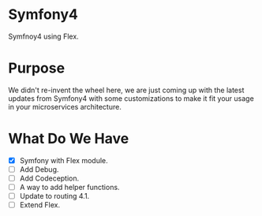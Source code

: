 # Symfony4
Symfnoy4 using Flex.

# Purpose
We didn't re-invent the wheel here, we are just coming up with the latest updates from Symfony4 with some customizations to make it fit your usage in your microservices architecture.

# What Do We Have
* [x] Symfony with Flex module.
* [ ] Add Debug.
* [ ] Add Codeception.
* [ ] A way to add helper functions.
* [ ] Update to routing 4.1.
* [ ] Extend Flex.
